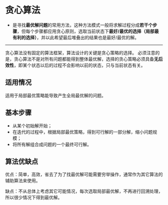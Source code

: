 # 贪心算法
  * 是寻找**最优解问题**的常用方法，这种方法模式一般将求解过程分成**若干个步骤**，但每个步骤都应用贪心原则，选取当前状态下**最好/最优的选择（局部最有利的选择）**，并以此希望最后堆叠出的结果也是最好/最优的解。

----
贪心算法没有固定的算法框架，算法设计的关键是贪心策略的选择。
必须注意的是，贪心算法不是对所有问题都能得到整体最优解，选择的贪心策略必须具备**无后效性**，即某个状态以后的过程不会影响以前的状态，只与当前状态有关。

## 适用情况
适用于局部最优策略能导致产生全局最优解的问题。

## 基本步骤
  * 从某个初始解开始；
  * 在迭代的过程中，根据局部最优策略，得到可行解的一部分解，缩小问题规模；
  * 将所有解组合成问题的一个最终可行解。

## 算法优缺点
优点：简单，高效，省去了为了找最优解可能需要穷举操作，通常作为其它算法的辅助算法来使用。  

缺点：不从总体上考虑其它可能情况，每次选取局部最优解，不再进行回溯处理，所以很少情况下得到最优解。  